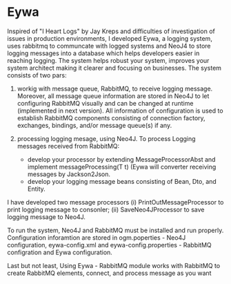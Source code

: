 # Eywa
Inspired of "I Heart Logs" by Jay Kreps and difficulties of investigation of issues in production environments, I developed Eywa, a logging system, uses rabbitmq to communcate with logged systems and NeoJ4 to store logging messages into a database which helps developers easier in reaching logging.
The system helps robust your system, improves your system architect making it clearer and focusing on businesses.
The system consists of two pars:

1) workig with message queue, RabbitMQ, to receive logging message. Moreover, all message queue information are stored in Neo4J to let configuring RabbitMQ visually and can be changed at runtime (implemented in next version). All information of configuration is used to establish RabbitMQ components consisting of connection factory, exchanges, bindings, and/or message queue(s) if any.

2) processing logging mesage, using Neo4J. To process Logging messages received from RabbitMQ:

     - develop your processor by extending MessageProcessorAbst<T extends BaseDto> and implement messageProcessing(T t) (Eywa will converter receiving messages by Jackson2Json.
     - develop your logging message beans consisting of Bean, Dto, and Entity.

I have developed two message processors (i) PrintOutMessageProcessor to print logging message to consonler; (ii) SaveNeo4JProcessor to save logging message to Neo4J.

To run the system, Neo4J and RabbitMQ must be installed and run properly. Configuration inforamtion are stored in ogm.poperties - Neo4J configuration, eywa-config.xml and eywa-config.properties - RabbitMQ configration and Eywa configuration.

Last but not least, Using Eywa - RabbitMQ module works with RabbitMQ to create RabbitMQ elements, connect, and process message as you want
